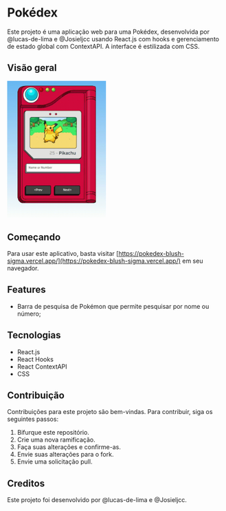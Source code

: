 # Pokédex

Este projeto é uma aplicação web para uma Pokédex, desenvolvida por @lucas-de-lima e @Josieljcc usando React.js com hooks e gerenciamento de estado global com ContextAPI. A interface é estilizada com CSS.

## Visão geral
<img src="https://raw.githubusercontent.com/lucas-de-lima/pokedex/main/public/pokedex.gif" width="230">

## Começando

Para usar este aplicativo, basta visitar [https://pokedex-blush-sigma.vercel.app/](https://pokedex-blush-sigma.vercel.app/) em seu navegador.

## Features

- Barra de pesquisa de Pokémon que permite pesquisar por nome ou número;

## Tecnologias

- React.js
- React Hooks
- React ContextAPI
- CSS

## Contribuição

Contribuições para este projeto são bem-vindas. Para contribuir, siga os seguintes passos:

1. Bifurque este repositório.
2. Crie uma nova ramificação.
3. Faça suas alterações e confirme-as.
4. Envie suas alterações para o fork.
5. Envie uma solicitação pull.

## Creditos

Este projeto foi desenvolvido por @lucas-de-lima e @Josieljcc.
